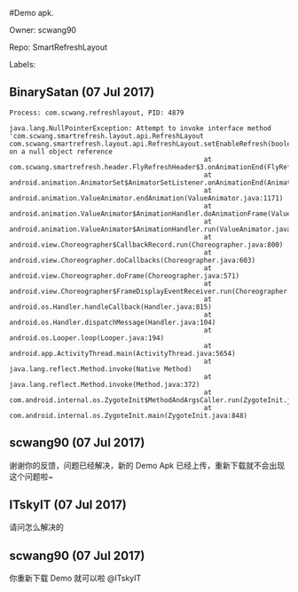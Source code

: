 #Demo apk.

Owner: scwang90

Repo: SmartRefreshLayout

Labels: 

## BinarySatan (07 Jul 2017)

    Process: com.scwang.refreshlayout, PID: 4879
                                                 java.lang.NullPointerException: Attempt to invoke interface method 'com.scwang.smartrefresh.layout.api.RefreshLayout com.scwang.smartrefresh.layout.api.RefreshLayout.setEnableRefresh(boolean)' on a null object reference
                                                     at com.scwang.smartrefresh.header.FlyRefreshHeader$3.onAnimationEnd(FlyRefreshHeader.java:251)
                                                     at android.animation.AnimatorSet$AnimatorSetListener.onAnimationEnd(AnimatorSet.java:854)
                                                     at android.animation.ValueAnimator.endAnimation(ValueAnimator.java:1171)
                                                     at android.animation.ValueAnimator$AnimationHandler.doAnimationFrame(ValueAnimator.java:722)
                                                     at android.animation.ValueAnimator$AnimationHandler.run(ValueAnimator.java:738)
                                                     at android.view.Choreographer$CallbackRecord.run(Choreographer.java:800)
                                                     at android.view.Choreographer.doCallbacks(Choreographer.java:603)
                                                     at android.view.Choreographer.doFrame(Choreographer.java:571)
                                                     at android.view.Choreographer$FrameDisplayEventReceiver.run(Choreographer.java:786)
                                                     at android.os.Handler.handleCallback(Handler.java:815)
                                                     at android.os.Handler.dispatchMessage(Handler.java:104)
                                                     at android.os.Looper.loop(Looper.java:194)
                                                     at android.app.ActivityThread.main(ActivityThread.java:5654)
                                                     at java.lang.reflect.Method.invoke(Native Method)
                                                     at java.lang.reflect.Method.invoke(Method.java:372)
                                                     at com.android.internal.os.ZygoteInit$MethodAndArgsCaller.run(ZygoteInit.java:1082)
                                                     at com.android.internal.os.ZygoteInit.main(ZygoteInit.java:848)

## scwang90 (07 Jul 2017)

谢谢你的反馈，问题已经解决，新的 Demo Apk 已经上传，重新下载就不会出现这个问题啦~

## ITskyIT (07 Jul 2017)

请问怎么解决的

## scwang90 (07 Jul 2017)

你重新下载 Demo 就可以啦 @ITskyIT 

